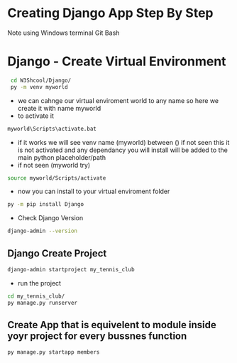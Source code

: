 # Creating Django App Step By Step

Note using Windows terminal Git Bash

# Django - Create Virtual Environment

```sh
 cd W3Shcool/Django/
 py -m venv myworld
```

- we can cahnge our virtual enviroment world to any name so here we create it with name myworld
- to activate it

```sh
myworld\Scripts\activate.bat
```

- if it works we will see venv name (myworld) between () if not seen this it is not activated and any dependancy you will install will be added to the main python placeholder/path
- if not seen (myworld try)

```sh
source myworld/Scripts/activate
```

- now you can install to your virtual enviroment folder

```sh
py -m pip install Django
```

- Check Django Version

```sh
django-admin --version
```

## Django Create Project

```sh
django-admin startproject my_tennis_club
```

- run the project

```sh
cd my_tennis_club/
py manage.py runserver
```

## Create App that is equivelent to module inside yoyr project for every bussnes function

```sh
py manage.py startapp members
```


